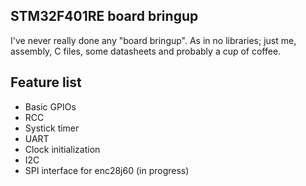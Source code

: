 ## STM32F401RE board bringup
I've never really done any "board bringup".
As in no libraries; just me, assembly, C files, some datasheets and probably a cup of coffee.

## Feature list
 - Basic GPIOs
 - RCC
 - Systick timer
 - UART
 - Clock initialization
 - I2C
 - SPI interface for enc28j60 (in progress)
